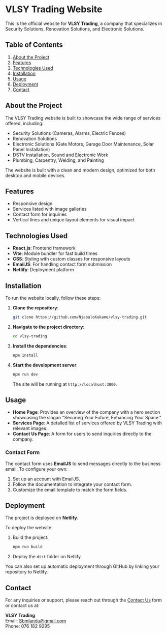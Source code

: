 # VLSY Trading Website

This is the official website for **VLSY Trading**, a company that specializes in Security Solutions, Renovation Solutions, and Electronic Solutions.

## Table of Contents
1. [About the Project](#about-the-project)
2. [Features](#features)
3. [Technologies Used](#technologies-used)
4. [Installation](#installation)
5. [Usage](#usage)
6. [Deployment](#deployment)
7. [Contact](#contact)

## About the Project

The VLSY Trading website is built to showcase the wide range of services offered, including:

- Security Solutions (Cameras, Alarms, Electric Fences)
- Renovation Solutions
- Electronic Solutions (Gate Motors, Garage Door Maintenance, Solar Panel Installation)
- DSTV Installation, Sound and Electronic Work
- Plumbing, Carpentry, Welding, and Painting

The website is built with a clean and modern design, optimized for both desktop and mobile devices.

## Features

- Responsive design
- Services listed with image galleries
- Contact form for inquiries
- Vertical lines and unique layout elements for visual impact

## Technologies Used

- **React.js**: Frontend framework
- **Vite**: Module bundler for fast build times
- **CSS**: Styling with custom classes for responsive layouts
- **EmailJS**: For handling contact form submission
- **Netlify**: Deployment platform

## Installation

To run the website locally, follow these steps:

1. **Clone the repository**:
    ```bash
    git clone https://github.com/NjabuloKukame/vlsy-trading.git
    ```

2. **Navigate to the project directory**:
    ```bash
    cd vlsy-trading
    ```

3. **Install the dependencies**:
    ```bash
    npm install
    ```

4. **Start the development server**:
    ```bash
    npm run dev
    ```

   The site will be running at `http://localhost:3000`.

## Usage

- **Home Page**: Provides an overview of the company with a hero section showcasing the slogan "Securing Your Future, Enhancing Your Space."
- **Services Page**: A detailed list of services offered by VLSY Trading with relevant images.
- **Contact Us Page**: A form for users to send inquiries directly to the company.

### Contact Form

The contact form uses **EmailJS** to send messages directly to the business email. To configure your own:

1. Set up an account with EmailJS.
2. Follow the documentation to integrate your contact form.
3. Customize the email template to match the form fields.

## Deployment

The project is deployed on **Netlify**.

To deploy the website:

1. Build the project:
    ```bash
    npm run build
    ```

2. Deploy the `dist` folder on Netlify.

You can also set up automatic deployment through GitHub by linking your repository to Netlify.

## Contact

For any inquiries or support, please reach out through the [Contact Us](#) form or contact us at:

**VLSY Trading**  
Email: Sbmlandu@gmail.com  
Phone: 076 182 9295

